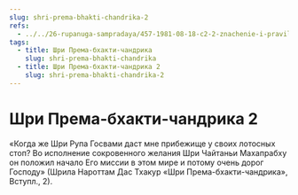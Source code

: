 ```yaml
---
slug: shri-prema-bhakti-chandrika-2
refs:
  - ../../26-rupanuga-sampradaya/457-1981-08-18-c2-2-znachenie-i-pravilnoe-proiznoshenie-shri-rupa-pranamy.md
tags:
  - title: Шри Према-бхакти-чандрика
    slug: shri-prema-bhakti-chandrika
  - title: Шри Према-бхакти-чандрика 2
    slug: shri-prema-bhakti-chandrika-2
---
```


# Шри Према-бхакти-чандрика 2

«Когда же Шри Рупа Госвами даст мне прибежище у своих лотосных стоп? Во исполнение сокровенного желания Шри Чайтаньи Махапрабху он положил начало Его миссии в этом мире и потому очень дорог Господу» (Шрила Нароттам Дас Тхакур «Шри Према-бхакти-чандрика», Вступл., 2).


